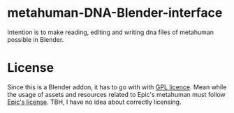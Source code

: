 # metahuman-DNA-Blender-interface
Intention is to make reading, editing and writing dna files of metahuman possible in Blender.
# License
Since this is a Blender addon, it has to go with with [GPL licence](LICENSE). 
Mean while the usage of assets and resources related to Epic's metahuman must follow [Epic's license](https://github.com/EpicGames/MetaHuman-DNA-Calibration/blob/main/LICENSE).
TBH, I have no idea about correctly licensing. 
